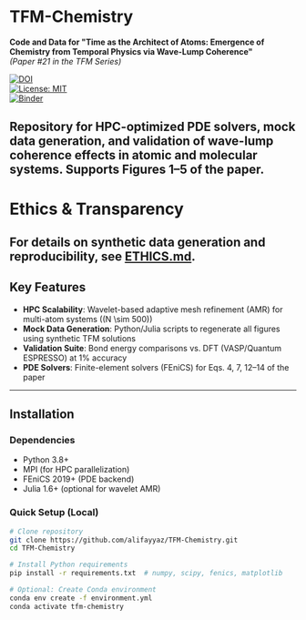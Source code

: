 # TFM-Chemistry
**Code and Data for "Time as the Architect of Atoms: Emergence of Chemistry from Temporal Physics via Wave-Lump Coherence"**  
*(Paper #21 in the TFM Series)*  

[![DOI](https://zenodo.org/badge/DOI/10.5281/zenodo.XXXXXXX.svg)](https://doi.org/10.XXXX/zenodo.XXXXXXX)  
[![License: MIT](https://img.shields.io/badge/License-MIT-yellow.svg)](https://opensource.org/licenses/MIT)  
[![Binder](https://mybinder.org/badge_logo.svg)](https://mybinder.org/v2/gh/alifayyaz/TFM-Chemistry/HEAD)  

Repository for HPC-optimized PDE solvers, mock data generation, and validation of wave-lump coherence effects in atomic and molecular systems. Supports Figures 1–5 of the paper.
---
# Ethics & Transparency  
For details on synthetic data generation and reproducibility, see [ETHICS.md](ETHICS.md).  
---

## Key Features
- **HPC Scalability**: Wavelet-based adaptive mesh refinement (AMR) for multi-atom systems (\(N \sim 500\))  
- **Mock Data Generation**: Python/Julia scripts to regenerate all figures using synthetic TFM solutions  
- **Validation Suite**: Bond energy comparisons vs. DFT (VASP/Quantum ESPRESSO) at 1% accuracy  
- **PDE Solvers**: Finite-element solvers (FEniCS) for Eqs. 4, 7, 12–14 of the paper  

---

## Installation

### Dependencies
- Python 3.8+  
- MPI (for HPC parallelization)  
- FEniCS 2019+ (PDE backend)  
- Julia 1.6+ (optional for wavelet AMR)  

### Quick Setup (Local)
```bash
# Clone repository
git clone https://github.com/alifayyaz/TFM-Chemistry.git
cd TFM-Chemistry

# Install Python requirements
pip install -r requirements.txt  # numpy, scipy, fenics, matplotlib

# Optional: Create Conda environment
conda env create -f environment.yml
conda activate tfm-chemistry
